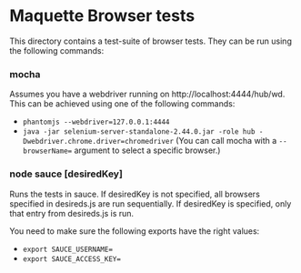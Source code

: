 Maquette Browser tests
=========

This directory contains a test-suite of browser tests. They can be run using the following commands:

### mocha

Assumes you have a webdriver running on http://localhost:4444/hub/wd.
This can be achieved using one of the following commands:

- `phantomjs --webdriver=127.0.0.1:4444`
- `java -jar selenium-server-standalone-2.44.0.jar -role hub -Dwebdriver.chrome.driver=chromedriver` (You can call mocha with a `--browserName=` argument to select a specific browser.)

### node sauce [desiredKey]

Runs the tests in sauce. If desiredKey is not specified, all browsers specified in desireds.js are run sequentially.
If desiredKey is specified, only that entry from desireds.js is run.

You need to make sure the following exports have the right values:

- `export SAUCE_USERNAME=`
- `export SAUCE_ACCESS_KEY=`
